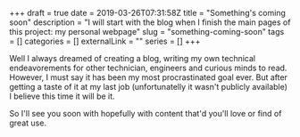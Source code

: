 +++ 
draft = true
date = 2019-03-26T07:31:58Z
title = "Something's coming soon"
description = "I will start with the blog when I finish the main pages of this project: my personal webpage"
slug = "something-coming-soon" 
tags = []
categories = []
externalLink = ""
series = []
+++

Well I always dreamed of creating a blog, writing my own technical endeavorements for other technician, engineers and curious minds to read. However, I must say it has been my most procrastinated goal ever. But after getting a taste of it at my last job (unfortunatelly it wasn't publicly available) I believe this time it will be it.

So I'll see you soon with hopefully with content that'd you'll love or find of great use.